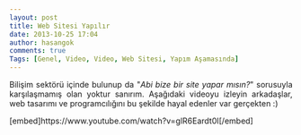 ```yaml
---
layout: post
title: Web Sitesi Yapılır
date: 2013-10-25 17:04
author: hasangok
comments: true
Tags: [Genel, Video, Video, Web Sitesi, Yapım Aşamasında]
---
```

<p style="text-align: justify;">Bilişim sektörü içinde bulunup da "<em>Abi bize bir site yapar mısın?</em>" sorusuyla karşılaşmamış olan yoktur sanırım. Aşağıdaki videoyu izleyin arkadaşlar, web tasarımı ve programcılığını bu şekilde hayal edenler var gerçekten :)</p>
[embed]https://www.youtube.com/watch?v=glR6Eardt0I[/embed]

